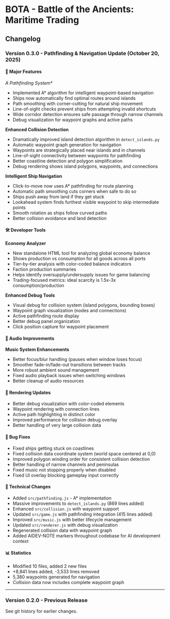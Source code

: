 # BOTA - Battle of the Ancients: Maritime Trading
## Changelog

### Version 0.3.0 - Pathfinding & Navigation Update (October 20, 2025)

#### 🎯 Major Features

**A* Pathfinding System**
- Implemented A* algorithm for intelligent waypoint-based navigation
- Ships now automatically find optimal routes around islands
- Path smoothing with corner-cutting for natural ship movement
- Line-of-sight checks prevent ships from attempting invalid shortcuts
- Wide corridor detection ensures safe passage through narrow channels
- Debug visualization for waypoint graphs and active paths

**Enhanced Collision Detection**
- Dramatically improved island detection algorithm in `detect_islands.py`
- Automatic waypoint graph generation for navigation
- Waypoints are strategically placed near islands and in channels
- Line-of-sight connectivity between waypoints for pathfinding
- Better coastline detection and polygon simplification
- Debug rendering shows island polygons, waypoints, and connections

**Intelligent Ship Navigation**
- Click-to-move now uses A* pathfinding for route planning
- Automatic path smoothing cuts corners when safe to do so
- Ships push away from land if they get stuck
- Lookahead system finds furthest visible waypoint to skip intermediate points
- Smooth rotation as ships follow curved paths
- Better collision avoidance and land detection

#### 🛠️ Developer Tools

**Economy Analyzer**
- New standalone HTML tool for analyzing global economy balance
- Shows production vs consumption for all goods across all ports
- Tier-by-tier analysis with color-coded balance indicators
- Faction production summaries
- Helps identify oversupply/undersupply issues for game balancing
- Trading-focused metrics: ideal scarcity is 1.5x-3x consumption/production

**Enhanced Debug Tools**
- Visual debug for collision system (island polygons, bounding boxes)
- Waypoint graph visualization (nodes and connections)
- Active pathfinding route display
- Better debug panel organization
- Click position capture for waypoint placement

#### 🎵 Audio Improvements

**Music System Enhancements**
- Better focus/blur handling (pauses when window loses focus)
- Smoother fade-in/fade-out transitions between tracks
- More robust ambient sound management
- Fixed audio playback issues when switching windows
- Better cleanup of audio resources

#### 🎨 Rendering Updates

- Better debug visualization with color-coded elements
- Waypoint rendering with connection lines
- Active path highlighting in distinct color
- Improved performance for collision debug overlay
- Better handling of very large collision data

#### 🐛 Bug Fixes

- Fixed ships getting stuck on coastlines
- Fixed collision data coordinate system (world space centered at 0,0)
- Improved polygon winding order for consistent collision detection
- Better handling of narrow channels and peninsulas
- Fixed music not stopping properly when disabled
- Fixed UI overlay blocking gameplay input correctly

#### 📝 Technical Changes

- Added `src/pathfinding.js` - A* implementation
- Massive improvements to `detect_islands.py` (869 lines added)
- Enhanced `src/collision.js` with waypoint support
- Updated `src/game.js` with pathfinding integration (415 lines added)
- Improved `src/music.js` with better lifecycle management
- Updated `src/renderer.js` with debug visualization
- Regenerated collision data with waypoint graph
- Added AIDEV-NOTE markers throughout codebase for AI development context

#### 📊 Statistics

- Modified 10 files, added 2 new files
- +8,841 lines added, -3,533 lines removed
- 5,380 waypoints generated for navigation
- Collision data now includes complete waypoint graph

---

### Version 0.2.0 - Previous Release
See git history for earlier changes.


